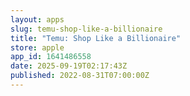 ```yaml
---
layout: apps
slug: temu-shop-like-a-billionaire
title: "Temu: Shop Like a Billionaire"
store: apple
app_id: 1641486558
date: 2025-09-19T02:17:43Z
published: 2022-08-31T07:00:00Z
---
```

